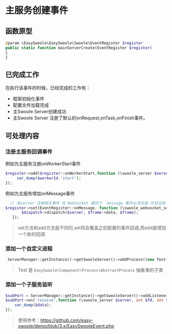 # 主服务创建事件

## 函数原型
```php
@param \EasySwoole\EasySwoole\Swoole\EventRegister $register
public static function mainServerCreate(EventRegister $register)
{
}
```
## 已完成工作
在执行该事件的时候，已经完成的工作有：
- 框架初始化事件
- 配置文件加载完成
- 主Swoole Server创建成功
- 主Swoole Server 注册了默认的onRequest,onTask,onFinish事件。

## 可处理内容

### 注册主服务回调事件
例如为主服务注册onWorkerStart事件
```php
$register->add($register::onWorkerStart,function (\swoole_server $server,int $workerId){
     var_dump($workerId.'start');
});
```
例如为主服务增加onMessage事件
```php
  // 给server 注册相关事件 在 WebSocket 模式下  message 事件必须注册 并且交给 Dispatcher 对象处理
$register->set(EventRegister::onMessage, function (\swoole_websocket_server $server, \swoole_websocket_frame $frame) use ($dispatch) {
       $dispatch->dispatch($server, $frame->data, $frame);
   });
```
>set方法和add方法是不同的,set将会覆盖之前配置的事件回调,而add是增加一个新的回调

### 添加一个自定义进程
```php
 ServerManager::getInstance()->getSwooleServer()->addProcess((new Test('test_process'))->getProcess());
```
> Test 是 `EasySwoole\Component\Process\AbstractProcess` 抽象类的子类

### 添加一个子服务监听
```php
$subPort = ServerManager::getInstance()->getSwooleServer()->addListener('0.0.0.0',9503,SWOOLE_TCP);
$subPort->on('receive',function (\swoole_server $server, int $fd, int $reactor_id, string $data){
    var_dump($data);
});
```

> 使用参考：https://github.com/easy-swoole/demo/blob/3.x/EasySwooleEvent.php
